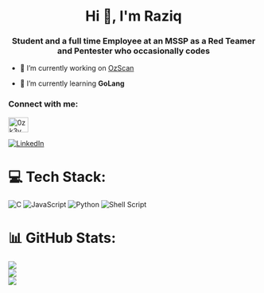 <h1 align="center">Hi 👋, I'm Raziq</h1>
<h3 align="center">Student and a full time Employee at an MSSP as a Red Teamer and Pentester who occasionally codes</h3>



- 🔭 I’m currently working on [OzScan](https://github.com/0zk3y/OzScan)

- 🌱 I’m currently learning **GoLang**


<h3 align="left">Connect with me:</h3>
<p align="left">
<a href="https://twitter.com/0zk3y" target="blank"><img align="center" src="https://raw.githubusercontent.com/rahuldkjain/github-profile-readme-generator/master/src/images/icons/Social/twitter.svg" alt="0zk3y" height="30" width="40" /></a>
</p>

[![LinkedIn](https://img.shields.io/badge/LinkedIn-%230077B5.svg?logo=linkedin&logoColor=white)](https://linkedin.com/in/raziqkadri)

# 💻 Tech Stack:
![C](https://img.shields.io/badge/c-%2300599C.svg?style=for-the-badge&logo=c&logoColor=white) ![JavaScript](https://img.shields.io/badge/javascript-%23323330.svg?style=for-the-badge&logo=javascript&logoColor=%23F7DF1E) ![Python](https://img.shields.io/badge/python-3670A0?style=for-the-badge&logo=python&logoColor=ffdd54) ![Shell Script](https://img.shields.io/badge/shell_script-%23121011.svg?style=for-the-badge&logo=gnu-bash&logoColor=white)

# 📊 GitHub Stats:
![](https://github-readme-stats.vercel.app/api?username=0zk3y&theme=dark&hide_border=false&include_all_commits=false&count_private=false)<br/>
![](https://github-readme-streak-stats.herokuapp.com/?user=0zk3y&theme=dark&hide_border=false)<br/>
![](https://github-readme-stats.vercel.app/api/top-langs/?username=0zk3y&theme=dark&hide_border=false&include_all_commits=false&count_private=false&layout=compact)
